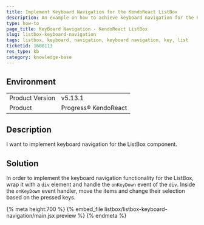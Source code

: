 ```yaml
---
title: Implement Keyboard Navigation for the KendoReact ListBox
description: An example on how to achieve keyboard navigation for the KendoReact ListBox
type: how-to
page_title: KeyBoard Navigation - KendoReact ListBox
slug: listbox-keyboard-navigation
tags: listbox, keyboard, navigation, keyboard navigation, key, list
ticketid: 1608113
res_type: kb
category: knowledge-base
---
```


## Environment

<table>
<tbody>
<tr>
<td>Product Version</td>
<td>v5.13.1</td>
</tr>
<tr>
<td>Product</td>
<td>Progress® KendoReact</td>
</tr>
</tbody>
</table>


## Description

I want to implement keyboard navigation for the ListBox component.

## Solution

In order to implement the keyboard navigation functionality for the ListBox, wrap it with a `div` element and handle the `onKeyDown` event of the `div`. Inside the `onKeyDown` event handler, move the items and change their selection based on the pressed keys.

{% meta height:700 %}
{% embed_file listbox/listbox-keyboard-navigation/main.jsx preview %}
{% endmeta %}